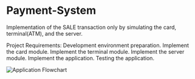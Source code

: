 # Payment-System

 Implementation of the SALE transaction only by simulating the card, terminal(ATM), and the server.
 
Project Requirements:
  Development environment preparation.
  Implement the card module.
  Implement the terminal module.
  Implement the server module.
  Implement the application.
  Testing the application.
  
  ![Application Flowchart](https://user-images.githubusercontent.com/84890294/193039309-50333c90-4ca4-4cc8-8036-62dea244dba6.JPG)
  
